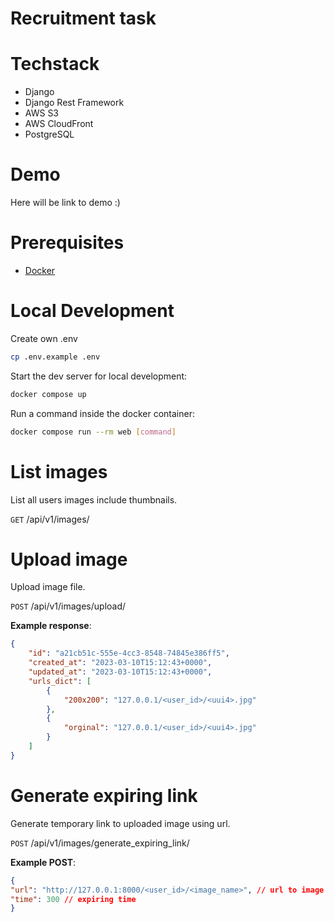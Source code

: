 # Recruitment task
# Techstack
- Django
- Django Rest Framework
- AWS S3
- AWS CloudFront
- PostgreSQL

# Demo
Here will be link to demo :)

# Prerequisites

- [Docker](https://docs.docker.com/docker-for-mac/install/)  

# Local Development
Create own .env
```bash
cp .env.example .env
```

Start the dev server for local development:
```bash
docker compose up
```

Run a command inside the docker container:

```bash
docker compose run --rm web [command]
```

# List images
List all users images include thumbnails.

`GET` /api/v1/images/

# Upload image
Upload image file.


`POST` /api/v1/images/upload/

**Example response**:
```json
{
    "id": "a21cb51c-555e-4cc3-8548-74845e386ff5",
    "created_at": "2023-03-10T15:12:43+0000",
    "updated_at": "2023-03-10T15:12:43+0000",
    "urls_dict": [
        {
            "200x200": "127.0.0.1/<user_id>/<uui4>.jpg"
        },
        {
            "orginal": "127.0.0.1/<user_id>/<uui4>.jpg"
        }
    ]
}
```

# Generate expiring link
Generate temporary link to uploaded image using url.


`POST` /api/v1/images/generate_expiring_link/

**Example POST**:
```json
{
"url": "http://127.0.0.1:8000/<user_id>/<image_name>", // url to image
"time": 300 // expiring time
}
```